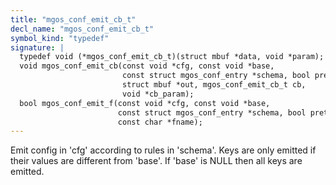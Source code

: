 ```yaml
---
title: "mgos_conf_emit_cb_t"
decl_name: "mgos_conf_emit_cb_t"
symbol_kind: "typedef"
signature: |
  typedef void (*mgos_conf_emit_cb_t)(struct mbuf *data, void *param);
  void mgos_conf_emit_cb(const void *cfg, const void *base,
                         const struct mgos_conf_entry *schema, bool pretty,
                         struct mbuf *out, mgos_conf_emit_cb_t cb,
                         void *cb_param);
  bool mgos_conf_emit_f(const void *cfg, const void *base,
                        const struct mgos_conf_entry *schema, bool pretty,
                        const char *fname);
---
```


Emit config in 'cfg' according to rules in 'schema'.
Keys are only emitted if their values are different from 'base'.
If 'base' is NULL then all keys are emitted. 

